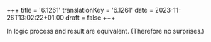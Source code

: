 +++
title = '6.1261'
translationKey = '6.1261'
date = 2023-11-26T13:02:22+01:00
draft = false
+++

In logic process and result are equivalent. (Therefore no surprises.)
